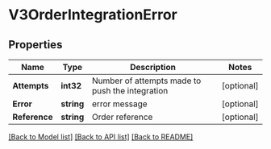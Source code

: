 # V3OrderIntegrationError

## Properties

Name | Type | Description | Notes
------------ | ------------- | ------------- | -------------
**Attempts** | **int32** | Number of attempts made to push the integration | [optional] 
**Error** | **string** | error message | [optional] 
**Reference** | **string** | Order reference | [optional] 

[[Back to Model list]](../README.md#documentation-for-models) [[Back to API list]](../README.md#documentation-for-api-endpoints) [[Back to README]](../README.md)



